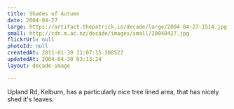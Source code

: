 ```yaml
---
title: Shades of Autumn
date: 2004-04-27
large: https://artifact.thepatrick.io/decade/large/2004-04-27-1514.jpg
small: http://cdn.m.ac.nz/decade/images/small/20040427.jpg
flickrUrl: null
photoId: null
createdAt: 2011-01-30 11:07:15.308527
updatedAt: 2004-04-30 03:13:24
layout: decade-image

---
```

Upland Rd, Kelburn, has a particularly nice tree lined area, that has nicely shed it's leaves.
